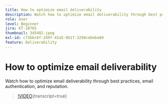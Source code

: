 ```yaml
---
title: How to optimize email deliverability
description: Watch how to optimize email deliverability through best practices, email authentication, and reputation.
role: User
level: Beginner
jira: KT-10765
thumbnail: 345482.jpeg
exl-id: c73bbc6f-249f-41a5-9b1f-3294cebeba04
feature: Deliverability
---
```

# How to optimize email deliverability

Watch how to optimize email deliverability through best practices, email authentication, and reputation.

>[!VIDEO](https://video.tv.adobe.com/v/345482/?quality=12&learn=on){transcript=true}
